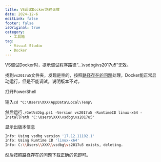 ```yaml
---
title: VS调试Docker路径无效
date: 2024-12-6
editLink: false
footer: false
isOriginal: true
category:
  - 工具箱
tag:
  - Visual Studio
  - Docker
---
```


VS调试Docker时，提示调试程序路径“...\vsdbg\vs2017u5”无效。

找到`vs2017u5`文件夹，发现是空的，按照[路径存在的问题](./vs_debug_docker_exist.md)处理，Docker能正常启动运行，但是不能调试，说明版本不对。

打开PowerShell

输入`cd "C:\Users\XXX\AppData\Local\Temp\`

然后运行`./GetVsDbg.ps1 -Version vs2017u5 -RuntimeID linux-x64 -InstallPath "C:\Users\XXX\vsdbg\vs2017u5"`

显示出版本信息

```bash
Info: Using vsdbg version '17.12.11102.1'
Info: Using Runtime ID 'linux-x64'
Info: C:\\Users\\XXX\\vsdbg\vs2017u5 exists, deleting.
```

然后按照路径存在的问题下载正确的包即可。
